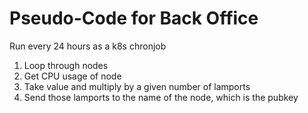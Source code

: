 # Pseudo-Code for Back Office

Run every 24 hours as a k8s chronjob

1. Loop through nodes
2. Get CPU usage of node
3. Take value and multiply by a given number of lamports
4. Send those lamports to the name of the node, which is the pubkey